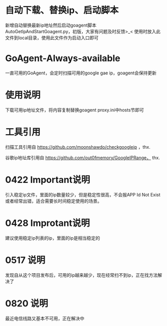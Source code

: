 # 自动下载、替换ip、启动脚本
新增自动替换最新ip地址然后启动goagent脚本AutoGetIpAndStartGoagent.py，初版，大家有问题及时反馈>_< 使用时放入此文件到local目录，使用此文件作为启动入口即可
# GoAgent-Always-available
一直可用的GoAgent，会定时扫描可用的google gae ip，goagent会保持更新

# 使用说明
下载可用ip地址文件，将内容复制替换goagent proxy.ini中hosts节即可

# 工具引用
扫描工具引用自 https://github.com/moonshawdo/checkgoogleip ，thx.

谷歌ip地址库引用自 https://github.com/out0fmemory/GoogleIPRange， thx.


# 0422 Important说明
 引入稳定ip文件，里面的ip数量较少，但是稳定性很高，不会报APP Id Not Exist 或者经常出错，适合需要长时间稳定使用的场景。
 
# 0428 Improtant说明
 建议使用稳定ip列表的ip，里面的ip是相当稳定的
# 0517 说明
 发现自从这个项目发布后，可用的ip越来越少，现在经常扫不到ip，正在找方法解决了
# 0820 说明
 最近电信线路又基本不可用，正在解决中
